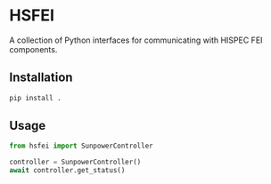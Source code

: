 # HSFEI

A collection of Python interfaces for communicating with HISPEC FEI components.

## Installation

```bash
pip install .
```

## Usage

```python
from hsfei import SunpowerController

controller = SunpowerController()
await controller.get_status()
```